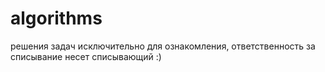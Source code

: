 # algorithms

решения задач исключительно для ознакомления, ответственность за списывание несет списывающий :)
